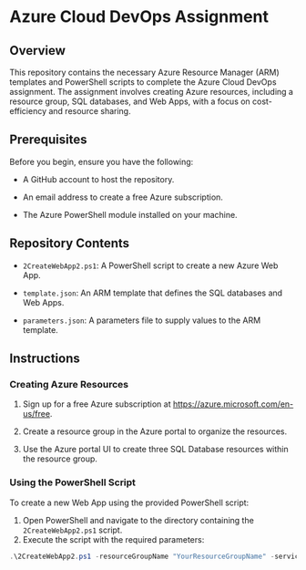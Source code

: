 # Azure Cloud DevOps Assignment

## Overview

This repository contains the necessary Azure Resource Manager (ARM) templates and PowerShell scripts to complete the Azure Cloud DevOps assignment. The assignment involves creating Azure resources, including a resource group, SQL databases, and Web Apps, with a focus on cost-efficiency and resource sharing.

## Prerequisites

Before you begin, ensure you have the following:


- A GitHub account to host the repository.
- An email address to create a free Azure subscription.

- The Azure PowerShell module installed on your machine.

## Repository Contents


- `2CreateWebApp2.ps1`: A PowerShell script to create a new Azure Web App.
- `template.json`: An ARM template that defines the SQL databases and Web Apps.

- `parameters.json`: A parameters file to supply values to the ARM template.

## Instructions

### Creating Azure Resources


1. Sign up for a free Azure subscription at https://azure.microsoft.com/en-us/free.
2. Create a resource group in the Azure portal to organize the resources.

3. Use the Azure portal UI to create three SQL Database resources within the resource group.

### Using the PowerShell Script

To create a new Web App using the provided PowerShell script:


1. Open PowerShell and navigate to the directory containing the `2CreateWebApp2.ps1` script.
2. Execute the script with the required parameters:

```powershell
.\2CreateWebApp2.ps1 -resourceGroupName "YourResourceGroupName" -servicePlanName "YourServicePlanName" -webAppName "YourWebAppName" -location "YourLocation"

